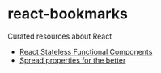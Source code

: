 # react-bookmarks
Curated resources about React

* [React Stateless Functional Components](https://hackernoon.com/react-stateless-functional-components-nine-wins-you-might-have-overlooked-997b0d933dbc)
* [Spread properties for the better](https://facebook.github.io/react/docs/jsx-in-depth.html#spread-attributes)
